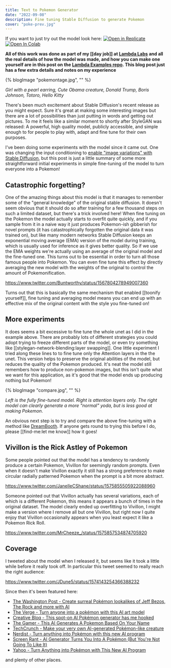 ```yaml
---
title: Text to Pokemon Generator
date: "2022-09-08"
description: Fine tuning Stable Diffusion to generate Pokemon
cover: "poke-prev.jpg"
---
```


If you want to just try out the model look here:
[![Open in Replicate](https://img.shields.io/badge/%F0%9F%9A%80-Open%20in%20Replicate-%23fff891)](https://replicate.com/lambdal/text-to-pokemon)
[![Open In Colab](https://colab.research.google.com/assets/colab-badge.svg)](https://colab.research.google.com/github/LambdaLabsML/lambda-diffusers/blob/main/notebooks/pokemon_demo.ipynb)

__All of this work was done as part of my [[day job]] at [Lambda Labs](https://lambdalabs.com/) and all the real details of how the model was made, and how you can make one yourself are in this post on the [Lambda Examples repo](https://github.com/LambdaLabsML/examples/tree/main/stable-diffusion-finetuning). This blog post just has a few extra details and notes on my experience__

{% blogImage "pokemontage.jpg", "" %}

_Girl with a pearl earring, Cute Obama creature, Donald Trump, Boris Johnson, Totoro, Hello Kitty_


There's been much excitement about Stable Diffusion's recent release as you might expect. Sure it's great at making some interesting images but there are a lot of possibilities than just putting in words and getting out pictures. To me it feels like a similar moment to shortly after StyleGAN was released: A powerful, high quality model, publicly accessible, and simple enough to for people to play with, adapt and fine tune for their own purposes.

I've been doing some experiments with the model since it came out. One was changing the input conditioning to [enable "image variations" with Stable Diffusion](https://twitter.com/Buntworthy/status/1566744186153484288), but this post is just a little summary of some more straightforward initial experiments in simple fine-tuning of the model to turn everyone into a Pokemon!

## Catastrophic forgetting?

One of the amazing things about this model is that it manages to remember some of the "general knowledge" of the original stable diffusion. It doesn't seem obvious that it should do so after training for a few thousand steps on such a limited dataset, but there's a trick involved here! When fine tuning on the Pokemon the model actually starts to overfit quite quickly, and if you sample from it in a naive way it just produces Pokemon-ish gibberish for novel prompts (it has catastrophically forgotten the original data it was trained on), but like many modern networks Stable Diffusion keeps an exponential moving average (EMA) version of the model during training, which is usually used for inference as it gives better quality. So if we use the EMA weights we're actually using an average of the original model and the fine-tuned one. This turns out to be essential in order to turn all those famous people into Pokemon. You can even fine tune this effect by directly averaging the new model with the weights of the original to control the amount of Pokemonification.

https://www.twitter.com/Buntworthy/status/1567804278949007360

Turns out that this is basically the same mechanism that enabled [[toonify yourself]], fine tuning and averaging model means you can end up with an effective mix of the original content with the style you fine-tuned on!

## More experiments

It does seems a bit excessive to fine tune the whole unet as I did in the example above. There are probably lots of different strategies you could adopt trying to freeze different parts of the model, or even try something like [[stylegan-network-blending:layer swapping]]. One little experiment I tried along these lines to to fine tune only the Attention layers in the the unet. This version helps to preserve the original abilities of the model, but reduces the quality of the Pokemon produced. It's neat the model still remembers how to produce non-pokemon images, but this isn't quite what we want for this application, as it's good that the model ends up producing nothing but Pokemon!

{% blogImage "compare.jpg", "" %}

_Left is the fully fine-tuned model. Right is attention layers only. The right model can clearly generate a more "normal" yoda, but is less good at making Pokemon._

An obvious next step is to try and compare the above fine-tuning with a method like [DreamBooth](https://dreambooth.github.io/). If anyone gets round to trying this before I do, please [[find-me:let me know]] how it goes!

## Vivillon is the Rick Astley of Pokemon

Some people pointed out that the model has a tendency to randomly produce a certain Pokemon, Vivillon for seemingly random prompts. Even when it doesn't make Vivillon exactly it still has a strong preference to make circular radially patterned Pokemon when the prompt is a bit more abstract.

https://www.twitter.com/JanelleCShane/status/1575855505922088960

Someone pointed out that Vivillon actually has several variations, each of which is a different Pokemon, this means it appears a bunch of times in the original dataset. The model clearly ended up overfitting to Vivillon, I might make a version where I remove all but one Vivillon, but right now I quite enjoy that Vivillon occasionally appears when you least expect it like a Pokemon Rick Roll.

https://www.twitter.com/MrCheeze_/status/1575857534874705920

## Coverage

I tweeted about the model when I released it, but seems like it took a little while before it really took off. In particular this tweet seemed to really reach the right audience:

https://www.twitter.com/JDune5/status/1574143254366388232

Since then it's been featured here:

- [The Washington Post - Create surreal Pokémon lookalikes of Jeff Bezos, The Rock and more with AI](https://www.washingtonpost.com/video-games/2022/09/29/pokemon-ai-generator-github/)
- [The Verge - Turn anyone into a pokémon with this AI art model](https://www.theverge.com/2022/9/26/23372457/pokemon-ai-generator-stable-diffusion-model)
- [Creative Bloq - This spot-on AI Pokémon generator has me hooked](https://www.creativebloq.com/news/text-to-pokemon-ai-art-generator)
- [The Gamer - This AI Generates A Pokemon Based On Your Name](https://www.thegamer.com/pokemon-ai-generator/)
- [TechCrunch - Make your very own AI-generated Pokémon-like creature](https://techcrunch.com/2022/09/28/make-your-very-own-ai-generated-pokemon-like-creature/)
- [Nerdist - Turn anything into Pokémon with this new AI program](https://nerdist.com/article/turn-anything-into-pokemon-with-this-ai-program/)
- [Screen Rant - AI Generator Turns You Into A Pokémon (But You're Not Going To Like It)](https://screenrant.com/pokemon-ai-generator-custom-characters-scary/)
- [Yahoo - Turn Anything into Pokémon with This New AI Program](https://www.yahoo.com/lifestyle/turn-anything-pok-mon-ai-210003616.html)

and plenty of other places.